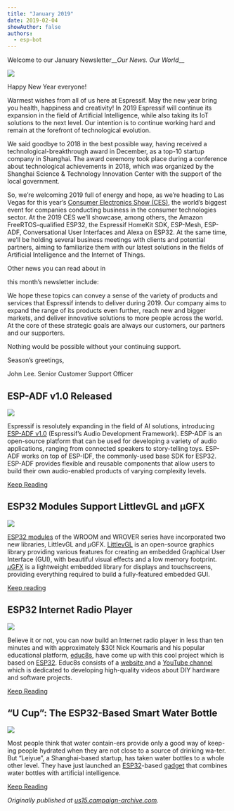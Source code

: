 ```yaml
---
title: "January 2019"
date: 2019-02-04
showAuthor: false
authors: 
  - esp-bot
---
```

Welcome to our January Newsletter__*Our News. Our World*__ 

![](img/january-1.webp)

Happy New Year everyone!

Warmest wishes from all of us here at Espressif. May the new year bring you health, happiness and creativity! In 2019 Espressif will continue its expansion in the field of Artificial Intelligence, while also taking its IoT solutions to the next level. Our intention is to continue working hard and remain at the forefront of technological evolution.

We said goodbye to 2018 in the best possible way, having received a technological-breakthrough award in December, as a top-10 startup company in Shanghai. The award ceremony took place during a conference about technological achievements in 2018, which was organized by the Shanghai Science & Technology Innovation Center with the support of the local government.

So, we’re welcoming 2019 full of energy and hope, as we’re heading to Las Vegas for this year’s [Consumer Electronics Show (CES)](https://www.ces.tech/), the world’s biggest event for companies conducting business in the consumer technologies sector. At the 2019 CES we’ll showcase, among others, the Amazon FreeRTOS-qualified ESP32, the Espressif HomeKit SDK, ESP-Mesh, ESP-ADF, Conversational User Interfaces and Alexa on ESP32. At the same time, we’ll be holding several business meetings with clients and potential partners, aiming to familiarize them with our latest solutions in the fields of Artificial Intelligence and the Internet of Things.

Other news you can read about in

this month’s newsletter include:

We hope these topics can convey a sense of the variety of products and services that Espressif intends to deliver during 2019. Our company aims to expand the range of its products even further, reach new and bigger markets, and deliver innovative solutions to more people across the world. At the core of these strategic goals are always our customers, our partners and our supporters.

Nothing would be possible without your continuing support.

Season’s greetings,

John Lee. Senior Customer Support Officer

## ESP-ADF v1.0 Released

![](img/january-2.webp)

Espressif is resolutely expanding in the field of AI solutions, introducing [ESP-ADF v1.0](https://github.com/espressif/esp-adf) (Espressif’s Audio Development Framework). ESP-ADF is an open-source platform that can be used for developing a variety of audio applications, ranging from connected speakers to story-telling toys. ESP-ADF works on top of ESP-IDF, the commonly-used base SDK for ESP32. ESP-ADF provides flexible and reusable components that allow users to build their own audio-enabled products of varying complexity levels.

[Keep Reading](https://www.espressif.com/en/news/ESP_ADF_v1.0_Released)

## ESP32 Modules Support LittlevGL and μGFX

![](img/january-3.webp)

[ESP32 modules](https://www.espressif.com/en/products/hardware/modules) of the WROOM and WROVER series have incorporated two new libraries, LittlevGL and *μ*GFX. [LittlevGL](https://littlevgl.com/) is an open-source graphics library providing various features for creating an embedded Graphical User Interface (GUI), with beautiful visual effects and a low memory footprint. [*μ*GFX](https://ugfx.io/index) is a lightweight embedded library for displays and touchscreens, providing everything required to build a fully-featured embedded GUI.

[Keep reading](https://www.espressif.com/en/news/ESP32_Modules_Now_Support_LittlevGL_and_μGFX)

## ESP32 Internet Radio Player

![](img/january-4.webp)

Believe it or not, you can now build an Internet radio player in less than ten minutes and with approximately $30! Nick Koumaris and his popular educational platform, [educ8s](https://educ8s.tv/), have come up with this cool project which is based on [ESP32](https://www.espressif.com/en/products/hardware/esp32/overview). Educ8s consists of a [website ](https://educ8s.tv/about/)and a [YouTube channel](https://www.youtube.com/channel/UCxqx59koIGfGRRGeEm5qzjQ) which is dedicated to developing high-quality videos about DIY hardware and software projects.

[Keep Reading](https://www.espressif.com/en/news/ESP32_Internet_Radio_Player)

## “U Cup”: The ESP32-Based Smart Water Bottle

![](img/january-5.webp)

Most people think that water contain-ers provide only a good way of keep-ing people hydrated when they are not close to a source of drinking wa-ter. But “Leiyue”, a Shanghai-based startup, has taken water bottles to a whole other level. They have just launched an [ESP32](https://www.espressif.com/en/products/hardware/esp32/overview)-based [gadget](http://www.guoyueprint.com/) that combines water bottles with artificial intelligence.

[Keep Reading](https://www.espressif.com/en/news/U_Cup_The_ESP32_based_Smart_Water_Bottle)

*Originally published at *[*us15.campaign-archive.com*](https://us15.campaign-archive.com/?u=40830afd8eb6f70ab5e47b7a4&id=5097d79b07)*.*
